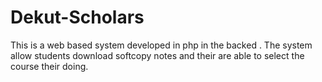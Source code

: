 # Dekut-Scholars
This is a web based system developed in php in the backed . The system allow students download softcopy notes and their are able to select the course their doing.
